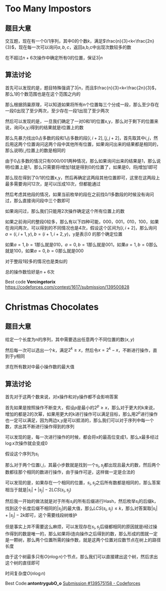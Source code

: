 # Too Many Impostors

## 题目大意

交互题，现在有一个0/1序列，其中0的个数$k$，满足$\frac{n}{3}<k<\frac{2n}{3}$，现在每一次可以询问$a,b,c$，返回a,b,c中出现次数较多的数

在不超过$n+6$次操作中确定所有0的位置，保证$3|n$

## 算法讨论

首先可以发现的是，题目特殊强调了$3|n$，而且$\frac{n}{3}<k<\frac{2n}{3}$，那么1的个数范围也是在这个范围之内的

那么根据鸽巢原理，可以知道如果将所有n个位置每三个分成一段，那么至少存在一段0出现了至少两次，至少存在一段1出现了至少两次

然后可以发现的是，一旦我们确定了一对0和1的位置x,y，那么对于剩下的位置来说，询问x,y,i得到的结果就是i位置上的数

那么先暴力找出0占多数的段和1占多数的段$[i,i+2],[j,j+ 2]$，首先取其中$i,j$，然后用这两个位置询问这两个段中其他所有位置，如果询问出来的结果都是相同的，那么说明$i,j$位置上的数是相同的

由于0占多数的情况只有000/001两种情况，那么如果询问出来的结果是1，那么说明i位置上是1，那么只需要将i增加1就是得到0的位置了，如果是0，将j增加1即可

那么现在得到了0/1的位置x,y，然后再确定这两段其他位置即可，这里在这两段上最多需要询问12次，是可以压成10次，但都能通过

然后考虑其他段的情况，如果当前枚举的段在之前找0/1多数段的时候没有询问过，那么直接询问段中三个数即可

如果询问过，那么我们只能用2次操作确定这个所有位置上的数

如果之前询问的整段0较多，那么有以下四种可能，000，001，010，100，如果在询问两次，可以得到的不同情况也是4次，假设这个区间为$[i,i+2]$，那么询问$a=(i,i+1,y),b=(i+1,i+2,y)$，y是表示0 的那个确定位置

如果$a=1,b=1$那么就是010，$a=0,b=1$那么就是001，如果$a=1,b=0$那么就是100，如果$a=0,b=0$那么就是000

对于整段1较多的情况也是类似的

总的操作数恰好是$n+6$次

Best code **Vercingetorix** https://codeforces.com/contest/1617/submission/139500828

# Christmas Chocolates

## 题目大意

给定一个长度为n的序列，其中需要选出任意两个不同位置的数$(x,y)$

然后每一次可以选出一个$k$，满足$2^k\geq x$，然后令$x=2^k-x$，不断进行操作，直到于y相同

求在所有数对中最小操作数的最大值

## 算法讨论

首先对于这两个数来说，对x操作和对y操作都不会影响答案

首先如果是按照操作不断变大，假设$p$是最小的$2^p\geq x$，那么对于更大的k来说，增加的都是2的次幂，如果用更大的k进行操作可以满足目标，那么用$2^p$进行操作也一定可以满足，因为两边x,y是可以抵消的，那么我们可以对于序列中每一个数，求出其不断进行操作得到的序列

可以发现的是，每一次进行操作的时候，都会将x的最高位变成1，那么x最多经过$\log x$次操作就会变成0

假设这个序列为$s_i$

那么对于两个位置$i,j$，其最小步数就是找到一个$s_i,s_j$都出现且最大的数，然后两个数都往那个相同的数进行操作，由于操作可逆，这样做一定是合法的

可以发现的是，如果存在一个相同的位置，$s_i,s_j$之后所有数都是相同的，那么答案相当于就是$|s_i|+|s_j|-2LCS(s_i,s_j)$

然后我一开始的做法就是对于所有$s_i$的所有后缀进行Hash，然后枚举$s_i$的后缀k，找到这个长度后缀不相同的$|s_j|$的最大值，那么$LCS(s_i,s_j)\leq k$，那么对答案取$|s_i|+|s_j|-2k$即可，这个需要线段树维护

但是事实上并不需要这么麻烦，可以发现存在$s_i,s_j$后缀都相同的原因就是$i$经过操作得到的数是唯一的，那么如果将$i$连向操作之后得到的数，那么形成的图就一定是一颗树，那么两个位置所需的操作数，就是这两个位置对应数节点在树上的路径长度

由于这个树最多只有$O(n\log n)$个节点，那么我们可以直接建出这个树，然后求出这个树的直径即可

时间复杂度$O(n\log n)$

Best Code:**antontrygubO_o**  [Submission #139575158 - Codeforces](https://codeforces.com/contest/1617/submission/139575158)

